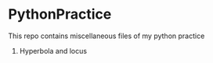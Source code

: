 # PythonPractice
This repo contains miscellaneous files of my python practice
1. Hyperbola and locus